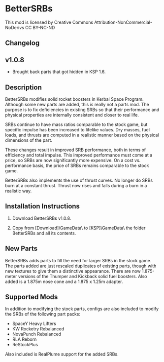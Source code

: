 ﻿# BetterSRBs

This mod is licensed by Creative Commons Attribution-NonCommercial-NoDerivs
CC BY-NC-ND

## Changelog
## v1.0.8

* Brought back parts that got hidden in KSP 1.6.

## Description

BetterSRBs modifies solid rocket boosters in Kerbal Space Program.  Although some new parts are added, this is really not a parts mod.  The purpose is to fix deficiencies in existing SRBs so that their performance and physical properties are internally consistent and closer to real life.

SRBs continue to have mass ratios comparable to the stock game, but specific impulse has been increased to lifelike values.  Dry masses, fuel loads, and thrusts are computed in a realistic manner based on the physical dimensions of the part.

These changes result in improved SRB performance, both in terms of efficiency and total impulse.  This improved performance must come at a price, so SRBs are now significantly more expensive.  On a cost vs. performance basis, the price of SRBs remains comparable to the stock game.

BetterSRBs also implements the use of thrust curves.  No longer do SRBs burn at a constant thrust.  Thrust now rises and falls during a burn in a realistic way.

## Installation Instructions

1. Download BetterSRBs v1.0.8.

2. Copy from [Download]\GameData\ to [KSP]\GameData\ the folder BetterSRBs and all its contents.

## New Parts

BetterSRBs adds parts to fill the need for larger SRBs in the stock game.  The parts added are just rescaled duplicates of existing parts, though with new textures to give them a distinctive appearance.  There are now 1.875-meter versions of the Thumper and Kickback solid fuel boosters.  Also added is a 1.875m nose cone and a 1.875 x 1.25m adapter.

## Supported Mods

In addition to modifying the stock parts, configs are also included to modify the SRBs of the following part packs:

  * SpaceY Heavy Lifters
  * KW Rocketry Rebalanced
  * NovaPunch Rebalanced
  * RLA Reborn
  * ReStockPlus

Also included is RealPlume support for the added SRBs.